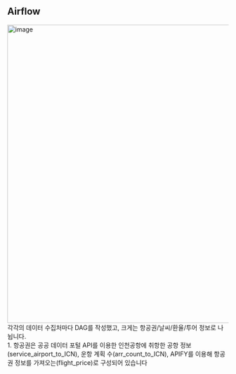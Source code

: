 ## Airflow ##
<img width="680" alt="image" src="https://github.com/user-attachments/assets/1bf8e468-96b1-4e2c-ad43-23900fec8bf1">
<br>각각의 데이터 수집처마다 DAG를 작성했고, 크게는 항공권/날씨/환율/투어 정보로 나뉩니다.
<br>1. 항공권은 공공 데이터 포털 API를 이용한 인천공항에 취항한 공항 정보(service_airport_to_ICN), 운항 계획 수(arr_count_to_ICN), APIFY를 이용해 항공권 정보를 가져오는(flight_price)로 구성되어 있습니다
